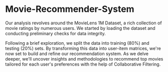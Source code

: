 # Movie-Recommender-System
Our analysis revolves around the MovieLens 1M Dataset, a rich collection of movie ratings by numerous users. We started by loading the dataset and conducting preliminary checks for data integrity. 

Following a brief exploration, we split the data into training (80%) and testing (20%) sets. By transforming this data into user-item matrices, we're now set to build and refine our recommendation system. As we delve deeper, we'll uncover insights and methodologies to recommend top movies tailored for each user's preferences with the help of Collaborative Filtering.
